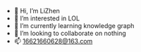 - 👋 Hi, I’m LiZhen
- 👀 I’m interested in LOL
- 🌱 I’m currently learning knowledge graph
- 💞️ I’m looking to collaborate on nothing
- 📫 16621660628@163.com

<!---
Lizhen0628/Lizhen0628 is a ✨ special ✨ repository because its `README.md` (this file) appears on your GitHub profile.
You can click the Preview link to take a look at your changes.
--->
